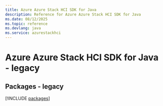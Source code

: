 ```yaml
---
title: Azure Azure Stack HCI SDK for Java
description: Reference for Azure Azure Stack HCI SDK for Java
ms.date: 08/12/2025
ms.topic: reference
ms.devlang: java
ms.service: azurestackhci
---
```

# Azure Azure Stack HCI SDK for Java - legacy
## Packages - legacy
[!INCLUDE [packages](azure-stack-hci-index.md)]